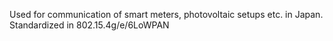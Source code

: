 Used for communication of smart meters, photovoltaic setups etc. in Japan. Standardized in 802.15.4g/e/6LoWPAN
